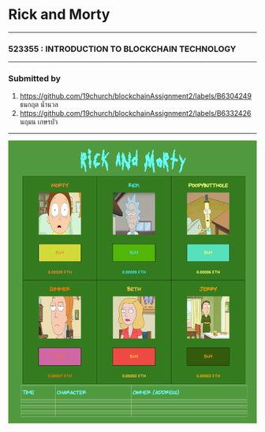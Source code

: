 # **Rick and Morty**

<hr>

### **523355 : INTRODUCTION TO BLOCKCHAIN TECHNOLOGY**
</hr>

<hr>

### Submitted by
1. https://github.com/19church/blockchainAssignment2/labels/B6304249 ธนกฤต น้ำนวล
2. https://github.com/19church/blockchainAssignment2/labels/B6332426 นฤมน  เกษรบัว

</hr>

<hr>

![](image/demo.jpg)

</hr>

